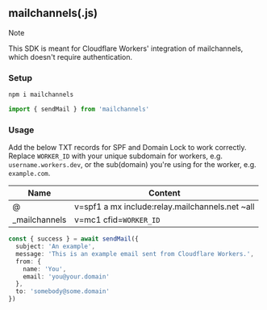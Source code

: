 ## mailchannels(.js)

> [!NOTE]  
> This SDK is meant for Cloudflare Workers' integration of mailchannels, which doesn't require authentication.

### Setup

```bash
npm i mailchannels
```

```ts
import { sendMail } from 'mailchannels'
```

### Usage

Add the below TXT records for SPF and Domain Lock to work correctly. Replace `WORKER_ID` with your unique subdomain for workers, e.g. `username.workers.dev`, or the sub(domain) you're using for the worker, e.g. `example.com`.

| Name | Content |
| --- | --- |
| @ | v=spf1 a mx include:relay.mailchannels.net ~all |
| _mailchannels | v=mc1 cfid=`WORKER_ID` |

```ts
const { success } = await sendMail({
  subject: 'An example',
  message: 'This is an example email sent from Cloudflare Workers.',
  from: {
    name: 'You',
    email: 'you@your.domain'
  },
  to: 'somebody@some.domain'
})
```

